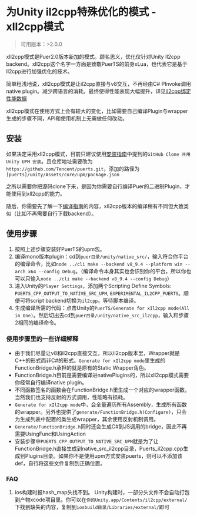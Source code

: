 # 为Unity il2cpp特殊优化的模式 - xIl2cpp模式
> 可用版本：>2.0.0

xIl2cpp模式是Puer2.0版本新加的模式。顾名思义，优化仅针对Unity Il2cpp backend。xIl2cpp这个名字一方面是致敬PuerTS的前身xLua，也代表它是基于Il2cpp进行加强优化的技术。

简单粗浅地说，xIl2cpp模式是让il2cpp直接与v8交互，不再经由C# PInvoke调用native plugin。减少跨语言的消耗。最终使得性能表现大幅提升，详见[il2cpp绑定性能数据](./index.md)

xIl2cpp模式在使用方式上会有较大的变化，比如需要自己编译Plugin与wrapper生成的步骤不同，API和使用机制上无需做任何改动。

## 安装
如果决定采用xIl2cpp模式，目前只建议使用[安装指南](../install)中提到的`GitHub Clone 并用 Unity UPM 安装`。且仓库地址需要改为`https://github.com/Tencent/puerts.git`，添加的路径为`[puerts]/unity/Assets/core/upm/package.json`

之所以需要你把源码clone下来，是因为你需要自行编译Puer的二进制Plugin，才能使用到xIl2cpp的能力。

随后，你需要先了解一下[编译指南](../other/building)的内容，xIl2cpp版本的编译稍有不同但大致类似（比如不再需要自行下载backend）。

## 使用步骤
1. 按照上述步骤安装好PuerTS的upm包。
2. 编译mono版本plugin：cd到`puer目录/unity/native_src/`，输入符合你平台的编译命令，比如`node ../cli make --backend v8_9.4 --platform win --arch x64 --config Debug`。（编译命令本身其实也会识别你的平台，所以你也可以只输入`node ../cli make --backend v8_9.4 --config Debug`）
3. 进入Unity的`Player Settings`，添加两个Scripting Define Symbols: `PUERTS_CPP_OUTPUT_TO_NATIVE_SRC_UPM`, `EXPERIMENTAL_IL2CPP_PUERTS`。顺便可将script backend切换为`il2cpp`。等待脚本编译。
4. 生成编译所需的代码：点击Unity的`PuerTS/Generate for xIl2cpp mode(All in One)`。然后切出去cd到`puer目录/unity/native_src_il2cpp`，输入和步骤2相同的编译命令。

### 使用步骤里的一些详细解释
* 由于我们尽量让v8和il2cpp直接交互，所以il2cpp版本里，Wrapper就是C++的形式而非C#的形式。`Generate for xIl2cpp mode`里生成的FunctionBridge.h承担的就是原有的Static Wrapper角色。
* FunctionBridge.h目前是需要编译进nativePlugins的，所以xIl2cpp模式需要你经常自行编译native plugin。
* 不同函数签名的函数会在FunctionBridge.h里生成一个对应的wrapper函数。当然我们也支持反射的方式调用，性能略有损耗。
* `Generate for xIl2cpp mode`中，会全量遍历所有Assembly，生成所有函数的wrapper。另外也提供了`generate/FunctionBridge.h(Configure)`，只会为生成列表中配置的类生成wrapper，其余使用反射机制调用。
* `Generate/FunctionBridge.h`同时还会生成C#到JS调用的bridge，因此不再需要UsingFunc和UsingAction
* 安装步骤中`PUERTS_CPP_OUTPUT_TO_NATIVE_SRC_UPM`就是为了让FunctionBridge.h直接生成到native_src_il2cpp目录，Puerts_il2cpp.cpp生成到Plugins目录。如果你不是使用upm方式安装puerts，则可以不添加该def，自行将这些文件复制到正确位置。


### FAQ
1. ios构建时报hash_map头找不到。
    Unity构建时，一部分头文件不会自动打包到产物xcode项目里。你可以在`你的Unity.app/Contents/il2cpp/external/`下找到缺失的内容，复制到`iosbuild目录/Libraries/external/`即可
